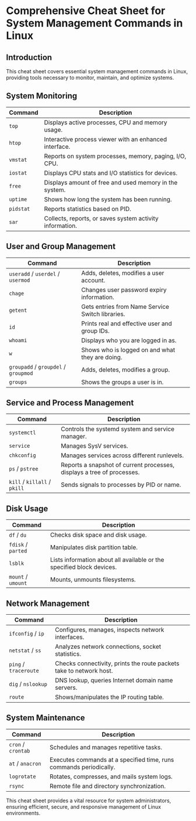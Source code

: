 
# Comprehensive Cheat Sheet for System Management Commands in Linux

## Introduction
This cheat sheet covers essential system management commands in Linux, providing tools necessary to monitor, maintain, and optimize systems.

## System Monitoring
| Command | Description |
|---------|-------------|
| `top` | Displays active processes, CPU and memory usage. |
| `htop` | Interactive process viewer with an enhanced interface. |
| `vmstat` | Reports on system processes, memory, paging, I/O, CPU. |
| `iostat` | Displays CPU stats and I/O statistics for devices. |
| `free` | Displays amount of free and used memory in the system. |
| `uptime` | Shows how long the system has been running. |
| `pidstat` | Reports statistics based on PID. |
| `sar` | Collects, reports, or saves system activity information. |

## User and Group Management
| Command | Description |
|---------|-------------|
| `useradd` / `userdel` / `usermod` | Adds, deletes, modifies a user account. |
| `chage` | Changes user password expiry information. |
| `getent` | Gets entries from Name Service Switch libraries. |
| `id` | Prints real and effective user and group IDs. |
| `whoami` | Displays who you are logged in as. |
| `w` | Shows who is logged on and what they are doing. |
| `groupadd` / `groupdel` / `groupmod` | Adds, deletes, modifies a group. |
| `groups` | Shows the groups a user is in. |

## Service and Process Management
| Command | Description |
|---------|-------------|
| `systemctl` | Controls the systemd system and service manager. |
| `service` | Manages SysV services. |
| `chkconfig` | Manages services across different runlevels. |
| `ps` / `pstree` | Reports a snapshot of current processes, displays a tree of processes. |
| `kill` / `killall` / `pkill` | Sends signals to processes by PID or name. |

## Disk Usage
| Command | Description |
|---------|-------------|
| `df` / `du` | Checks disk space and disk usage. |
| `fdisk` / `parted` | Manipulates disk partition table. |
| `lsblk` | Lists information about all available or the specified block devices. |
| `mount` / `umount` | Mounts, unmounts filesystems. |

## Network Management
| Command | Description |
|---------|-------------|
| `ifconfig` / `ip` | Configures, manages, inspects network interfaces. |
| `netstat` / `ss` | Analyzes network connections, socket statistics. |
| `ping` / `traceroute` | Checks connectivity, prints the route packets take to network host. |
| `dig` / `nslookup` | DNS lookup, queries Internet domain name servers. |
| `route` | Shows/manipulates the IP routing table. |

## System Maintenance
| Command | Description |
|---------|-------------|
| `cron` / `crontab` | Schedules and manages repetitive tasks. |
| `at` / `anacron` | Executes commands at a specified time, runs commands periodically. |
| `logrotate` | Rotates, compresses, and mails system logs. |
| `rsync` | Remote file and directory synchronization. |

This cheat sheet provides a vital resource for system administrators, ensuring efficient, secure, and responsive management of Linux environments.
